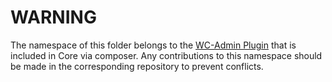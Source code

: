 # WARNING

The namespace of this folder belongs to the [WC-Admin Plugin](https://github.com/woocommerce/woocommerce-admin) that is included in Core via composer. Any contributions to this namespace should be made in the corresponding repository to prevent conflicts.
